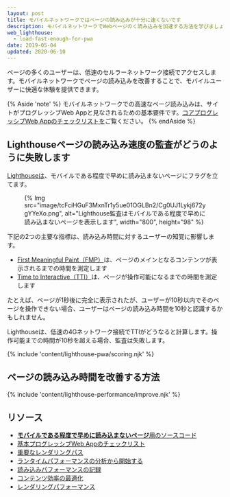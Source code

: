 ```yaml
---
layout: post
title: モバイルネットワークではページの読み込みが十分に速くないです
description: モバイルネットワークでWebページのく読み込みを加速する方法を学びましょう。
web_lighthouse:
  - load-fast-enough-for-pwa
date: 2019-05-04
updated: 2020-06-10
---
```


ページの多くのユーザーは、低速のセルラーネットワーク接続でアクセスします。モバイルネットワークでページの読み込みを改善することで、モバイルユーザーに快適な体験を提供できます。

{% Aside 'note' %} モバイルネットワークでの高速なページ読み込みは、サイトがプログレッシブWeb Appと見なされるための基本要件です。[コアプログレッシブWeb Appのチェックリストを](/pwa-checklist/#core)ご覧ください。 {% endAside %}

## Lighthouseページの読み込み速度の監査がどうのように失敗します

[Lighthouseは](https://developers.google.com/web/tools/lighthouse/)、モバイルである程度で早めに読み込まないページにフラグを立てます。

<figure>{% Img src="image/tcFciHGuF3MxnTr1y5ue01OGLBn2/Cg0UJ1Lykj672ygYYeXo.png", alt="Lighthouse監査はモバイルである程度で早めに読み込まないページを表示します", width="800", height="98" %}</figure>

下記の2つの主要な指標は、読み込み時間に対するユーザーの知覚に影響します。

- [First Meaningful Paint（FMP）](/first-meaningful-paint)は、ページのメインとなるコンテンツが表示されるまでの時間を測定します
- [Time to Interactive（TTI）](/tti/)は、ページが操作可能になるまでの時間を測定します

たとえば、ページが1秒後に完全に表示されたが、ユーザーが10秒以内でそのページを操作できない場合、ユーザーはページの読み込み時間を10秒と認識するかもしれません。

Lighthouseは、低速の4Gネットワーク接続でTTIがどうなると計算します。操作可能までの時間が10秒を超える場合、監査は失敗します。

{% include 'content/lighthouse-pwa/scoring.njk' %}

## ページの読み込み時間を改善する方法

{% include 'content/lighthouse-performance/improve.njk' %}

## リソース

- [**モバイルである程度で早めに読み込まないページ**用のソースコード](https://github.com/GoogleChrome/lighthouse/blob/master/lighthouse-core/audits/load-fast-enough-for-pwa.js)
- [基本プログレッシブWeb Appのチェックリスト](https://developers.google.com/web/progressive-web-apps/checklist#baseline)
- [重要なレンダリングパス](https://developers.google.com/web/fundamentals/performance/critical-rendering-path/)
- [ランタイムパフォーマンスの分析から開始する](https://developer.chrome.com/docs/devtools/evaluate-performance/)
- [読み込みパフォーマンスの記録](https://developer.chrome.com/docs/devtools/evaluate-performance/reference/#record-load)
- [コンテンツ効率の最適化](https://developers.google.com/web/fundamentals/performance/optimizing-content-efficiency/)
- [レンダリングパフォーマンス](/rendering-performance/)
